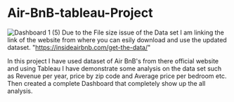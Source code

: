 # Air-BnB-tableau-Project
![Dashboard 1 (5)](https://github.com/user-attachments/assets/993e1a95-23c8-4ac3-8e10-75521e75ff7d)
Due to the File size issue of the Data set I am linking the link of the website from where you can esily download and use the updated dataset. "https://insideairbnb.com/get-the-data/"

In this project I have used dataset of Air BnB's from there official website and using Tableau I have demonstrate some analysis on the data set such as Revenue per year, price by zip code and Average price per bedroom etc. Then created a complete Dashboard that completely show up the all analysis.

